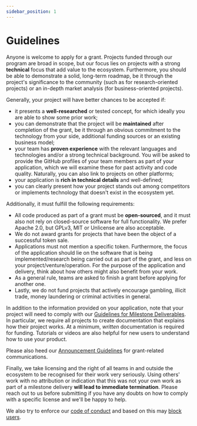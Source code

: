 ```yaml
---
sidebar_position: 1
---
```


# Guidelines

Anyone is welcome to apply for a grant. Projects funded through our program are broad in scope, but our focus lies on projects with a strong **technical** focus that add value to the ecosystem. Furthermore, you should be able to demonstrate a solid, long-term roadmap, be it through the project's significance to the community (such as for research-oriented projects) or an in-depth market analysis (for business-oriented projects).

Generally, your project will have better chances to be accepted if:

- it presents a **well-researched** or tested concept, for which ideally you are able to show some prior work;
- you can demonstrate that the project will be **maintained** after completion of the grant, be it through an obvious commitment to the technology from your side, additional funding sources or an existing business model;
- your team has **proven experience** with the relevant languages and technologies and/or a strong technical background. You will be asked to provide the GitHub profiles of your team members as part of your application, which we will examine these for past activity and code quality. Naturally, you can also link to projects on other platforms;
- your application is **rich in technical details** and well-defined;
- you can clearly present how your project stands out among competitors or implements technology that doesn't exist in the ecosystem yet.

Additionally, it must fulfill the following requirements:

- All code produced as part of a grant must be **open-sourced**, and it must also not rely on closed-source software for full functionality. We prefer Apache 2.0, but GPLv3, MIT or Unlicense are also acceptable.
- We do not award grants for projects that have been the object of a successful token sale.
- Applications must not mention a specific token. Furthermore, the focus of the application should lie on the software that is being implemented/research being carried out as part of the grant, and less on your project/venture/operation. For the purpose of the application and delivery, think about how others might also benefit from your work.
- As a general rule, teams are asked to finish a grant before applying for another one.
- Lastly, we do not fund projects that actively encourage gambling, illicit trade, money laundering or criminal activities in general.

In addition to the information provided on your application, note that your project will need to comply with our [Guidelines for Milestone Deliverables](../Support%20Docs/milestone-deliverables-guidelines.md). In particular, we require all projects to create documentation that explains how their project works. At a minimum, _written_ documentation is required for funding. Tutorials or videos are also helpful for new users to understand how to use your product.

Please also heed our [Announcement Guidelines](../Support%20Docs/announcement-guidelines.md) for grant-related communications.

Finally, we take licensing and the right of all teams in and outside the ecosystem to be recognised for their work very seriously. Using others' work with no attribution or indication that this was not your own work as part of a milestone delivery **will lead to immediate termination**. Please reach out to us before submitting if you have any doubts on how to comply with a specific license and we'll be happy to help.

We also try to enforce our [code of conduct](../../CODE_OF_CONDUCT.md) and based on this may [block users](https://github.blog/2016-04-04-organizations-can-now-block-abusive-users/).
